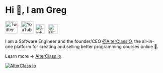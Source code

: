 # Hi 👋, I am Greg


<!-- Actual text -->

<a href="https://twitter.com/gdangel0"><img src="https://cdn.worldvectorlogo.com/logos/twitter-6.svg" title="Twitter" alt="Twitter Account" width="40"/></a> 
&ensp;<a href="https://www.youtube.com/channel/UCn858neTm5-bPjl6-wznR2g?sub_confirmation=1"><img src="https://cdn.worldvectorlogo.com/logos/youtube-icon.svg" title="YouTube" alt="YouTube Account" width="40"/></a>&ensp;<a href="https://www.linkedin.com/in/gregorydangelo"><img src="https://cdn.worldvectorlogo.com/logos/linkedin-icon-2.svg" title="Linkedin" alt="Linkedin Account" width="30"/></a> 
&ensp;<a href="https://github.com/gdangelo"><img src="https://cdn.worldvectorlogo.com/logos/github-icon-1.svg" title="GitHub" alt="GitHub" width="30"/></a>
<br>

I am a Software Engineer and the founder/CEO [@AlterClassIO](https://alterclass.io/), the all-in-one platform for creating and selling better programming courses online 🚀.

Learn more → [AlterClass.io](https://alterclass.io). 

[![AlterClass io](https://user-images.githubusercontent.com/4352286/143906610-259a7dcb-5784-4af1-b9cc-1fabafd8fdd2.png)](https://alterclass.io)
